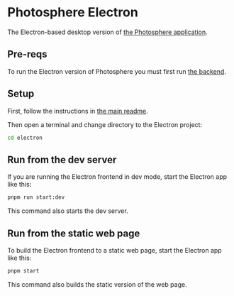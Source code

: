 # Photosphere Electron

The Electron-based desktop version of [the Photosphere application](https://rapidfullstackdevelopment.com/example-application).

## Pre-reqs

To run the Electron version of Photosphere you must first run [the backend](../backend/README.md).

## Setup

First, follow the instructions in [the main readme](../README.md).

Then open a terminal and change directory to the Electron project:

```bash
cd electron
```

## Run from the dev server

If you are running the Electron frontend in dev mode, start the Electron app like this:

```bash
pnpm run start:dev
```

This command also starts the dev server.

## Run from the static web page

To build the Electron frontend to a static web page, start the Electron app like this:

```bash
pnpm start
```

This command also builds the static version of the web page.
